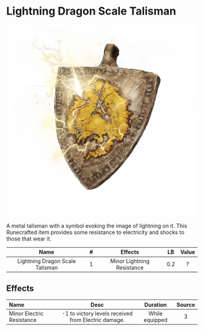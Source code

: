 # Lightning Dragon Scale Talisman

![Copyrighted Image](LightningDragonScaleTalisman.png)



A metal talisman with a symbol evoking the image of lightning on it. This Runecrafted item provides some resistance to electricity and shocks to those that wear it.



|              Name              | # |           Effects           | LB | Value |
| :-----------------------------: | :-: | :------------------------: | :-: | :---: |
| Lightning Dragon Scale Talisman | 1 | Minor Lightning Resistance | 0.2 |   ?   |

## Effects

| Name                      |                       Desc                       |    Duration    | Source |
| :------------------------ | :-------------------------------------------------: | :------------: | :-----------: |
| Minor Electric Resistance | -1 to victory levels received from Electric damage. | While equipped |       3       |
